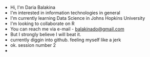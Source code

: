 
- Hi, I'm Daria Balakina
- I'm interested in information technologies in general
- I'm currently learning Data Science in Johns Hopkins University
- I'm looking to collaborate on R 
- You can reach me via e-mail - balakinado@gmail.com
- But I strongly believe I will beat it.
- currently diggin into github. feeling myself like a jerk
- ok. session number 2
- 
